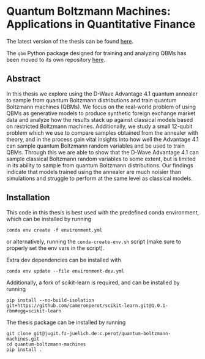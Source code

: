 # Quantum Boltzmann Machines: Applications in Quantitative Finance
The latest version of the thesis can be found [here](https://jugit.fz-juelich.de/qip/quantum-boltzmann-machines/-/jobs/artifacts/main/raw/latex/report/main.pdf?job=report).

The `qbm` Python package designed for training and analyzing QBMs has been moved to its own repository [here](https://jugit.fz-juelich.de/qip/qbm).

## Abstract
In this thesis we explore using the D-Wave Advantage 4.1 quantum annealer to sample from quantum Boltzmann distributions and train quantum Boltzmann machines (QBMs).
We focus on the real-world problem of using QBMs as generative models to produce synthetic foreign exchange market data and analyze how the results stack up against classical models based on restricted Boltzmann machines.
Additionally, we study a small 12-qubit problem which we use to compare samples obtained from the annealer with theory, and in the process gain vital insights into how well the Advantage 4.1 can sample quantum Boltzmann random variables and be used to train QBMs.
Through this we are able to show that the D-Wave Advantage 4.1 can sample classical Boltzmann random variables to some extent, but is limited in its ability to sample from quantum Boltzmann distributions.
Our findings indicate that models trained using the annealer are much noisier than simulations and struggle to perform at the same level as classical models.

## Installation
This code in this thesis is best used with the predefined conda environment, which can be installed by running
```
conda env create -f environment.yml
```
or alternatively, running the `conda-create-env.sh` script (make sure to properly set the env vars in the script).

Extra dev dependencies can be installed with
```
conda env update --file environment-dev.yml
```

Additionally, a fork of scikit-learn is required, and can be installed by running
```
pip install --no-build-isolation git+https://github.com/cameronperot/scikit-learn.git@1.0.1-rbm#egg=scikit-learn
```
The thesis package can be installed by running
```
git clone git@jugit.fz-juelich.de:c.perot/quantum-boltzmann-machines.git
cd quantum-boltzmann-machines
pip install .
```
